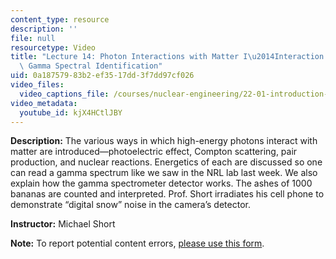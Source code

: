 ```yaml
---
content_type: resource
description: ''
file: null
resourcetype: Video
title: "Lecture 14: Photon Interactions with Matter I\u2014Interaction Methods and\
  \ Gamma Spectral Identification"
uid: 0a187579-83b2-ef35-17dd-3f7dd97cf026
video_files:
  video_captions_file: /courses/nuclear-engineering/22-01-introduction-to-nuclear-engineering-and-ionizing-radiation-fall-2016/lecture-videos/photon-interactions-with-matter-i2014interaction-methods-and-gamma-spectral-identification/kjX4HCtlJBY.vtt
video_metadata:
  youtube_id: kjX4HCtlJBY
---
```


**Description:** The various ways in which high-energy photons interact with matter are introduced—photoelectric effect, Compton scattering, pair production, and nuclear reactions. Energetics of each are discussed so one can read a gamma spectrum like we saw in the NRL lab last week. We also explain how the gamma spectrometer detector works. The ashes of 1000 bananas are counted and interpreted. Prof. Short irradiates his cell phone to demonstrate “digital snow” noise in the camera’s detector.

**Instructor:** Michael Short

**Note:** To report potential content errors, [please use this form](https://forms.gle/8B2zcUvfCtgJdTdE7).